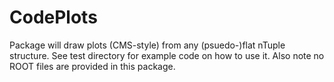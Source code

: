 # CodePlots

Package will draw plots (CMS-style) from any (psuedo-)flat nTuple structure. See test directory for example code on how to use it. Also note no ROOT files are provided in this package. 
